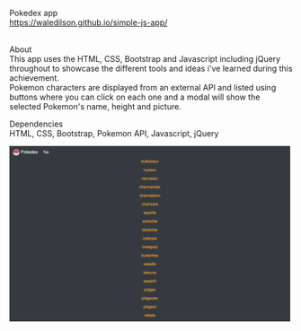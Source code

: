Pokedex app<br>
https://waledilson.github.io/simple-js-app/
<br>
<br>

About<br>
This app uses the HTML, CSS, Bootstrap and Javascript including jQuery throughout to showcase the different tools and ideas i've learned during this achievement.<br>
Pokemon characters are displayed from an external API and listed using buttons where you can click on each one and a modal will show the selected Pokemon's name, height and picture.

Dependencies<br>
HTML, CSS, Bootstrap, Pokemon API, Javascript, jQuery

<img src="assets/pokedex-screenshot.png" width="500px">
